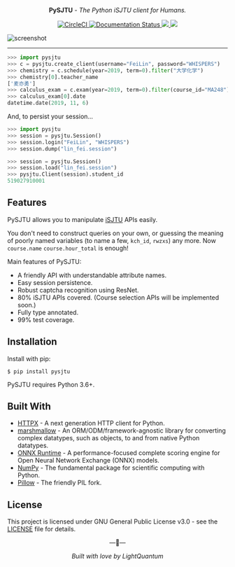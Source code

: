 <p align="center"><strong>PySJTU</strong> <em>- The Python iSJTU client for Humans.</em></p>

<p align="center">
<a href="https://circleci.com/gh/PhotonQuantum/pysjtu">
    <img src="https://circleci.com/gh/PhotonQuantum/pysjtu.svg?style=shield" alt="CircleCI">
</a>
<a href='https://pysjtu.readthedocs.io/en/latest/?badge=latest'>
    <img src='https://readthedocs.org/projects/pysjtu/badge/?version=latest' alt='Documentation Status' />
</a>
<a href="https://www.codacy.com/manual/PhotonQuantum/pysjtu?utm_source=github.com&amp;utm_medium=referral&amp;utm_content=PhotonQuantum/pysjtu&amp;utm_campaign=Badge_Coverage">
    <img src="https://api.codacy.com/project/badge/Coverage/4961a9a6c817419fae7b7b567b8e1367"/>
</a>
<a href="https://www.codacy.com/manual/PhotonQuantum/pysjtu?utm_source=github.com&amp;utm_medium=referral&amp;utm_content=PhotonQuantum/pysjtu&amp;utm_campaign=Badge_Grade">
    <img src="https://api.codacy.com/project/badge/Grade/4961a9a6c817419fae7b7b567b8e1367"/>
</a>
</p>

![screenshot](docs/images/pysjtu.png)

---

```python
>>> import pysjtu
>>> c = pysjtu.create_client(username="FeiLin", password="WHISPERS")
>>> chemistry = c.schedule(year=2019, term=0).filter("大学化学")
>>> chemistry[0].teacher_name
['麦亦勇']
>>> calculus_exam = c.exam(year=2019, term=0).filter(course_id="MA248")
>>> calculus_exam[0].date
datetime.date(2019, 11, 6)
```

And, to persist your session...

```python
>>> import pysjtu
>>> session = pysjtu.Session()
>>> session.login("FeiLin", "WHISPERS")
>>> session.dump("lin_fei.session")

>>> session = pysjtu.Session()
>>> session.load("lin_fei.session")
>>> pysjtu.Client(session).student_id
519027910001
```

## Features

PySJTU allows you to manipulate [iSJTU](https://i.sjtu.edu.cn) APIs easily.

You don't need to construct queries on your own, or guessing the meaning of poorly named variables (to name a few, `kch_id`, `rwzxs`) any more. 
Now `course.name` `course.hour_total` is enough!

Main features of PySJTU:

- A friendly API with understandable attribute names.
- Easy session persistence.
- Robust captcha recognition using ResNet.
- 80% iSJTU APIs covered. (Course selection APIs will be implemented soon.)
- Fully type annotated.
- 99% test coverage.

## Installation

Install with pip:

```shell script
$ pip install pysjtu
```

PySJTU requires Python 3.6+.

## Built With

- [HTTPX](https://www.python-httpx.org/) - A next generation HTTP client for Python.
- [marshmallow](https://github.com/marshmallow-code/marshmallow) - An ORM/ODM/framework-agnostic library for converting complex datatypes, such as objects, to and from native Python datatypes.
- [ONNX Runtime](https://github.com/microsoft/onnxruntime) - A performance-focused complete scoring engine for Open Neural Network Exchange (ONNX) models.
- [NumPy](https://numpy.org/) - The fundamental package for scientific computing with Python.
- [Pillow](https://python-pillow.org/) - The friendly PIL fork.

## License

This project is licensed under GNU General Public License v3.0 - see the [LICENSE](LICENSE) file for details.

<p align="center">&mdash;💖&mdash;</p>
<p align="center"><i>Built with love by LightQuantum</i></p>
